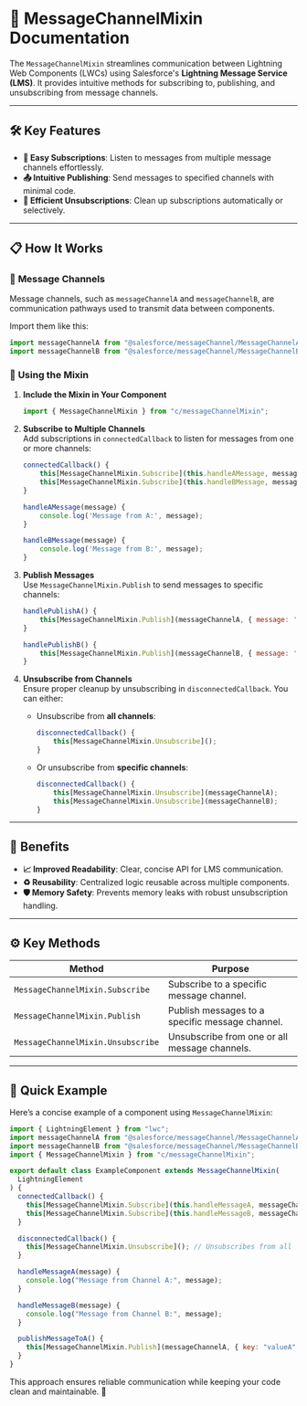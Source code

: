 # 📡 **MessageChannelMixin** Documentation

The `MessageChannelMixin` streamlines communication between Lightning Web Components (LWCs) using Salesforce's **Lightning Message Service (LMS)**. It provides intuitive methods for subscribing to, publishing, and unsubscribing from message channels.

---

## 🛠️ **Key Features**

- **📩 Easy Subscriptions**: Listen to messages from multiple message channels effortlessly.
- **📤 Intuitive Publishing**: Send messages to specified channels with minimal code.
- **🧹 Efficient Unsubscriptions**: Clean up subscriptions automatically or selectively.

---

## 📋 **How It Works**

### 📌 **Message Channels**

Message channels, such as `messageChannelA` and `messageChannelB`, are communication pathways used to transmit data between components.

Import them like this:

```javascript
import messageChannelA from "@salesforce/messageChannel/MessageChannelA__c";
import messageChannelB from "@salesforce/messageChannel/MessageChannelB__c";
```

### 📌 **Using the Mixin**

1. **Include the Mixin in Your Component**

   ```javascript
   import { MessageChannelMixin } from "c/messageChannelMixin";
   ```

2. **Subscribe to Multiple Channels**  
   Add subscriptions in `connectedCallback` to listen for messages from one or more channels:

   ```javascript
   connectedCallback() {
       this[MessageChannelMixin.Subscribe](this.handleAMessage, messageChannelA);
       this[MessageChannelMixin.Subscribe](this.handleBMessage, messageChannelB);
   }

   handleAMessage(message) {
       console.log('Message from A:', message);
   }

   handleBMessage(message) {
       console.log('Message from B:', message);
   }
   ```

3. **Publish Messages**  
   Use `MessageChannelMixin.Publish` to send messages to specific channels:

   ```javascript
   handlePublishA() {
       this[MessageChannelMixin.Publish](messageChannelA, { message: 'Hello World A' });
   }

   handlePublishB() {
       this[MessageChannelMixin.Publish](messageChannelB, { message: 'Hello World B' });
   }
   ```

4. **Unsubscribe from Channels**  
   Ensure proper cleanup by unsubscribing in `disconnectedCallback`. You can either:
   - Unsubscribe from **all channels**:
     ```javascript
     disconnectedCallback() {
         this[MessageChannelMixin.Unsubscribe]();
     }
     ```
   - Or unsubscribe from **specific channels**:
     ```javascript
     disconnectedCallback() {
         this[MessageChannelMixin.Unsubscribe](messageChannelA);
         this[MessageChannelMixin.Unsubscribe](messageChannelB);
     }
     ```

---

## 🌟 **Benefits**

- **📈 Improved Readability**: Clear, concise API for LMS communication.
- **♻️ Reusability**: Centralized logic reusable across multiple components.
- **🛡️ Memory Safety**: Prevents memory leaks with robust unsubscription handling.

---

## ⚙️ **Key Methods**

| **Method**                        | **Purpose**                                     |
| --------------------------------- | ----------------------------------------------- |
| `MessageChannelMixin.Subscribe`   | Subscribe to a specific message channel.        |
| `MessageChannelMixin.Publish`     | Publish messages to a specific message channel. |
| `MessageChannelMixin.Unsubscribe` | Unsubscribe from one or all message channels.   |

---

## 🚀 **Quick Example**

Here’s a concise example of a component using `MessageChannelMixin`:

```javascript
import { LightningElement } from "lwc";
import messageChannelA from "@salesforce/messageChannel/MessageChannelA__c";
import messageChannelB from "@salesforce/messageChannel/MessageChannelB__c";
import { MessageChannelMixin } from "c/messageChannelMixin";

export default class ExampleComponent extends MessageChannelMixin(
  LightningElement
) {
  connectedCallback() {
    this[MessageChannelMixin.Subscribe](this.handleMessageA, messageChannelA);
    this[MessageChannelMixin.Subscribe](this.handleMessageB, messageChannelB);
  }

  disconnectedCallback() {
    this[MessageChannelMixin.Unsubscribe](); // Unsubscribes from all
  }

  handleMessageA(message) {
    console.log("Message from Channel A:", message);
  }

  handleMessageB(message) {
    console.log("Message from Channel B:", message);
  }

  publishMessageToA() {
    this[MessageChannelMixin.Publish](messageChannelA, { key: "valueA" });
  }
}
```

This approach ensures reliable communication while keeping your code clean and maintainable. 🎉
